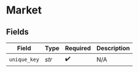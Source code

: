 # Market


## Fields

| Field              | Type               | Required           | Description        |
| ------------------ | ------------------ | ------------------ | ------------------ |
| `unique_key`       | *str*              | :heavy_check_mark: | N/A                |